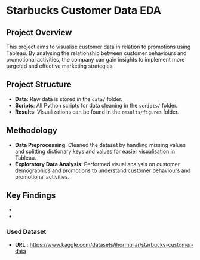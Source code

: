 # Starbucks Customer Data EDA
## Project Overview
This project aims to visualise customer data in relation to promotions using Tableau. By analysing the relationship between customer behaviours and promotional activities, the company can gain insights to implement more targeted and effective marketing strategies.

## Project Structure
- **Data**: Raw data is stored in the `data/` folder.
- **Scripts**: All Python scripts for data cleaning in the `scripts/` folder.
- **Results**: Visualizations can be found in the `results/figures` folder.

## Methodology
- **Data Preprocessing**: Cleaned the dataset by handling missing values and splitting dictionary keys and values for easier visualisation in Tableau.
- **Exploratory Data Analysis**: Performed visual analysis on customer demographics and promotions to understand customer behaviours and promotional activities.

## Key Findings
- 
- 

### Used Dataset
- **URL** : https://www.kaggle.com/datasets/ihormuliar/starbucks-customer-data
